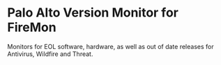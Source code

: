 # Palo Alto Version Monitor for FireMon
Monitors for EOL software, hardware, as well as out of date releases for Antivirus, Wildfire and Threat.

